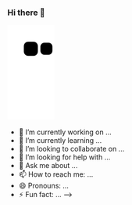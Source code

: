### Hi there 👋
 
 ![Snake animation](https://github.com/monicaquintal/monicaquintal/blob/output/github-contribution-grid-snake.svg)
 
- 🔭 I’m currently working on ...
- 🌱 I’m currently learning ...
- 👯 I’m looking to collaborate on ...
- 🤔 I’m looking for help with ...
- 💬 Ask me about ...
- 📫 How to reach me: ...
- 😄 Pronouns: ...
- ⚡ Fun fact: ...
-->
